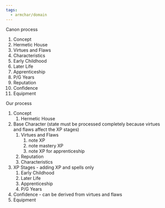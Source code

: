 ```yaml
---
tags:
  - armchar/domain
---
```


Canon process
1. Concept
2. Hermetic House
3. Virtues and Flaws
4. Characteristics
5. Early Childhood
6. Later Life
7. Apprenticeship
8. P/G Years
9. Reputation
10. Confidence
11. Equipment

Our process
1. Concept
	1. Hermetic House
2. Base Character (state must be processed completely because virtues and flaws affect the XP stages)
	1. Virtues and Flaws
		1. note XP
		2. note mastery XP
		3. note XP for apprenticeship
	2. Reputation 
	3. Characteristics
3. XP Stages - adding XP and  spells only
	1. Early Childhood
	2. Later Life
	3. Apprenticeship
	4. P/G Years
4. Confidence - can be derived from virtues and flaws
5. Equipment